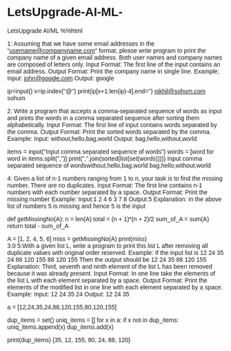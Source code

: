 # LetsUpgrade-AI-ML-
LetsUpgrade AI/ML 
%%html
<style>
body{
    font-family:"Comic Sans MS",cursive,sans-serif;
}
</style>
1:
Assuming that we have some email addresses in the "username@companyname.com" format, please write program to print the company name of a given email address. Both user names and company names are composed of letters only. Input Format: The first line of the input contains an email address. Output Format: Print the company name in single line. Example; Input: john@google.com Output: google

ip=input()
x=ip.index("@")
print(ip[x+1:len(ip)-4],end='')
nikhil@sohum.com
sohum
 
2: Write a program that accepts a comma-separated sequence of words as input and prints the words in a comma
separated sequence after sorting them alphabetically. Input Format: The first line of input contains words separated by the comma. Output Format: Print the sorted words separated by the comma. Example: Input: without,hello,bag,world Output: bag,hello,without,world

items = input("Input comma separated sequence of words")
words = [word for word in items.split(",")]
print(",".join(sorted(list(set(words)))))
Input comma separated sequence of wordswithout,hello,bag,world
bag,hello,without,world
 
4: Given a list of n-1 numbers ranging from 1 to n, your task is to find the missing number. There are no duplicates.
Input Format: The first line contains n-1 numbers with each number separated by a space. Output Format: Print the missing number Example: Input:1 2 4 6 3 7 8 Output:5 Explanation: In the above list of numbers 5 is missing and hence 5 is the input

def getMissingNo(A): 
    n = len(A) 
    total = (n + 1)*(n + 2)/2
    sum_of_A = sum(A) 
    return total - sum_of_A 

A = [1, 2, 4, 5, 6] 
miss = getMissingNo(A) 
print(miss)  
3.0
5:With a given list L, write a program to print this list L after removing all duplicate values with original order reserved.
Example: If the input list is 12 24 35 24 88 120 155 88 120 155 Then the output should be 12 24 35 88 120 155 Explanation: Third, seventh and ninth element of the list L has been removed because it was already present. Input Format: In one line take the elements of the list L with each element separated by a space. Output Format: Print the elements of the modified list in one line with each element separated by a space. Example: Input: 12 24 35 24 Output: 12 24 35

a = [12,24,35,24,88,120,155,80,120,155]

dup_items = set()
uniq_items = []
for x in a:
    if x not in dup_items:
        uniq_items.append(x)
        dup_items.add(x)

print(dup_items)
{35, 12, 155, 80, 24, 88, 120}
